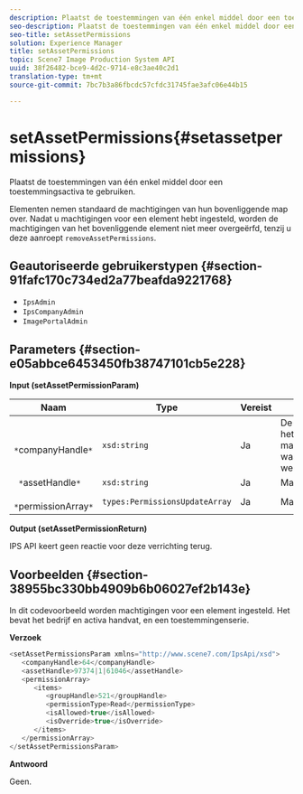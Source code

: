 ```yaml
---
description: Plaatst de toestemmingen van één enkel middel door een toestemmingsactiva te gebruiken.
seo-description: Plaatst de toestemmingen van één enkel middel door een toestemmingsactiva te gebruiken.
seo-title: setAssetPermissions
solution: Experience Manager
title: setAssetPermissions
topic: Scene7 Image Production System API
uuid: 38f26482-bce9-4d2c-9714-e8c3ae40c2d1
translation-type: tm+mt
source-git-commit: 7bc7b3a86fbcdc57cfdc31745fae3afc06e44b15

---
```



# setAssetPermissions{#setassetpermissions}

Plaatst de toestemmingen van één enkel middel door een toestemmingsactiva te gebruiken.

Elementen nemen standaard de machtigingen van hun bovenliggende map over. Nadat u machtigingen voor een element hebt ingesteld, worden de machtigingen van het bovenliggende element niet meer overgeërfd, tenzij u deze aanroept `removeAssetPermissions`.

## Geautoriseerde gebruikerstypen {#section-91fafc170c734ed2a77beafda9221768}

* `IpsAdmin`
* `IpsCompanyAdmin`
* `ImagePortalAdmin`

## Parameters {#section-e05abbce6453450fb38747101cb5e228}

**Input (setAssetPermissionParam)**

| Naam | Type | Vereist | Beschrijving |
|---|---|---|---|
| ` *`companyHandle`*` | `xsd:string` | Ja | De handgreep naar het bedrijf dat de map bevat waarmee u wilt werken. |
| ` *`assetHandle`*` | `xsd:string` | Ja | Mapgreep. |
| ` *`permissionArray`*` | `types:PermissionsUpdateArray` | Ja | Machtigingenarray. |

**Output (setAssetPermissionReturn)**

IPS API keert geen reactie voor deze verrichting terug.

## Voorbeelden {#section-38955bc330bb4909b6b06027ef2b143e}

In dit codevoorbeeld worden machtigingen voor een element ingesteld. Het bevat het bedrijf en activa handvat, en een toestemmingenserie.

**Verzoek**

```java
<setAssetPermissionsParam xmlns="http://www.scene7.com/IpsApi/xsd">
   <companyHandle>64</companyHandle>
   <assetHandle>97374|1|61046</assetHandle>
   <permissionArray>
      <items>
         <groupHandle>521</groupHandle>
         <permissionType>Read</permissionType>
         <isAllowed>true</isAllowed>
         <isOverride>true</isOverride>
      </items>
   </permissionArray>
</setAssetPermissionsParam>
```

**Antwoord**

Geen.
